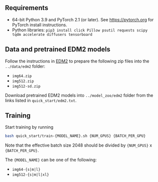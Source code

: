 ## Requirements
* 64-bit Python 3.9 and PyTorch 2.1 (or later). See https://pytorch.org for PyTorch install instructions.
* Python libraries: `pip3 install click Pillow psutil requests scipy tqdm accelerate diffusers tensorboard`

## Data and pretrained EDM2 models
Follow the instructions in [EDM2](https://github.com/NVlabs/edm2?tab=readme-ov-file#preparing-datasets) to prepare the following zip files into the `../data/edm2` folder:
- `img64.zip`
- `img512.zip`
- `img512-sd.zip`

Download pretrained EDM2 models into `../model_zoo/edm2` folder from the links listed in `quick_start/edm2.txt`.

## Training
Start training by running
```bash
bash quick_start/train-{MODEL_NAME}.sh {NUM_GPUS} {BATCH_PER_GPU}
```
Note that the effective batch size 2048 should be divided by `{NUM_GPUS}` x `{BATCH_PER_GPU}`.

The `{MODEL_NAME}` can be one of the following:
 - `img64-{s|m|l}`     
 - `img512-{s|m|l|xl}`
